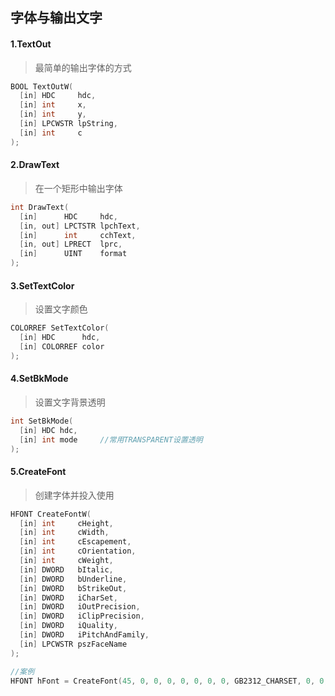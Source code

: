## 字体与输出文字

#### 1.TextOut

> 最简单的输出字体的方式

```C++
BOOL TextOutW(
  [in] HDC     hdc,
  [in] int     x,
  [in] int     y,
  [in] LPCWSTR lpString,
  [in] int     c
);
```

#### 2.DrawText

> 在一个矩形中输出字体

```C++
int DrawText(
  [in]      HDC     hdc,
  [in, out] LPCTSTR lpchText,
  [in]      int     cchText,
  [in, out] LPRECT  lprc,
  [in]      UINT    format
);
```

#### 3.SetTextColor

> 设置文字颜色

```C++
COLORREF SetTextColor(
  [in] HDC      hdc,
  [in] COLORREF color
);
```

#### 4.SetBkMode

> 设置文字背景透明

```C++
int SetBkMode(
  [in] HDC hdc,
  [in] int mode		//常用TRANSPARENT设置透明
);
```

#### 5.CreateFont

> 创建字体并投入使用

```C++
HFONT CreateFontW(
  [in] int     cHeight,
  [in] int     cWidth,
  [in] int     cEscapement,
  [in] int     cOrientation,
  [in] int     cWeight,
  [in] DWORD   bItalic,
  [in] DWORD   bUnderline,
  [in] DWORD   bStrikeOut,
  [in] DWORD   iCharSet,
  [in] DWORD   iOutPrecision,
  [in] DWORD   iClipPrecision,
  [in] DWORD   iQuality,
  [in] DWORD   iPitchAndFamily,
  [in] LPCWSTR pszFaceName
);

//案例
HFONT hFont = CreateFont(45, 0, 0, 0, 0, 0, 0, 0, GB2312_CHARSET, 0, 0, 0, 0, TEXT("张山海锐线简体"));
```

